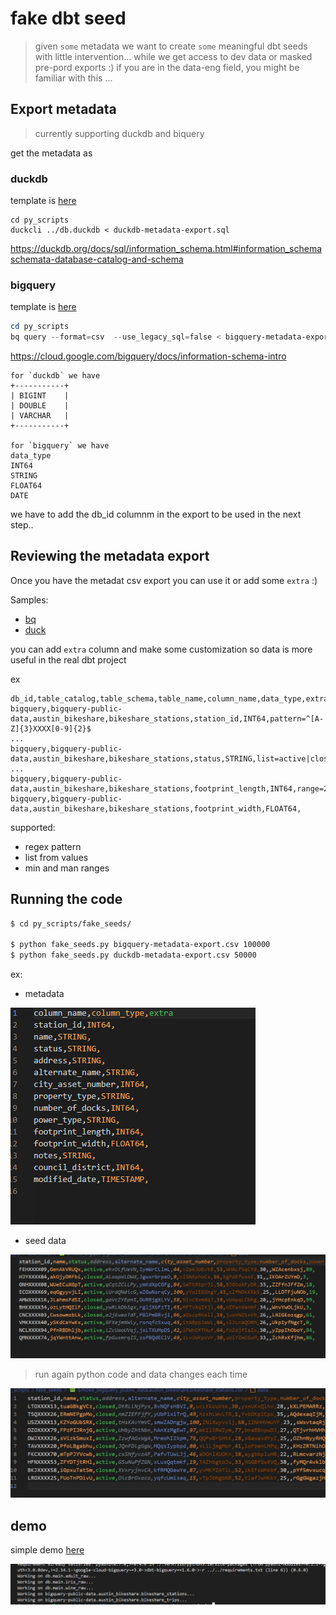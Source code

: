 # fake dbt seed

> given `some` metadata we want to create `some` meaningful dbt seeds with little intervention...
> while we get access to dev data or masked pre-pord exports :) 
> if you are in the data-eng field, you might be familiar with this ...


## Export metadata

> currently supporting duckdb and biquery

get the metadata as

### duckdb

template is [here](./duckdb-metadata-export.sql)

```shell
cd py_scripts
duckcli ../db.duckdb < duckdb-metadata-export.sql 
```

https://duckdb.org/docs/sql/information_schema.html#information_schemaschemata-database-catalog-and-schema

### bigquery

template is [here](./bigquery-metadata-export.sql)

```ps1
cd py_scripts
bq query --format=csv  --use_legacy_sql=false < bigquery-metadata-export.sql > bigquery-metadata-export.csv
```
https://cloud.google.com/bigquery/docs/information-schema-intro

```
for `duckdb` we have
+-----------+
| BIGINT    |
| DOUBLE    |
| VARCHAR   |
+-----------+

for `bigquery` we have
data_type
INT64
STRING
FLOAT64
DATE
```

we have to add the db_id columnm in the export to be used in the next step.. 

## Reviewing the metadata export

Once you have the metadat csv export you can use it or add some `extra` :) 

Samples: 
- [bq](./bigquery-metadata-export.csv)
- [duck](./duckdb-metadata-export.csv)

you can add `extra` column and make some customization so data is more useful in the real  dbt project

ex
```
db_id,table_catalog,table_schema,table_name,column_name,data_type,extra
bigquery,bigquery-public-data,austin_bikeshare,bikeshare_stations,station_id,INT64,pattern=^[A-Z]{3}XXXX[0-9]{2}$
...
bigquery,bigquery-public-data,austin_bikeshare,bikeshare_stations,status,STRING,list=active|closed
...
bigquery,bigquery-public-data,austin_bikeshare,bikeshare_stations,footprint_length,INT64,range=20|40
bigquery,bigquery-public-data,austin_bikeshare,bikeshare_stations,footprint_width,FLOAT64,
```

supported:

- regex pattern
- list from values
- min and man ranges


## Running the code

```bash
$ cd py_scripts/fake_seeds/

$ python fake_seeds.py bigquery-metadata-export.csv 100000
$ python fake_seeds.py duckdb-metadata-export.csv 50000
```

ex:
- metadata 

![alt text](image.png)

- seed data

![alt text](image-1.png)

> run again python code and data changes each time

![alt text](image-2.png)

## demo

simple demo [here](./demo.sh)

![alt text](image-3.png)
